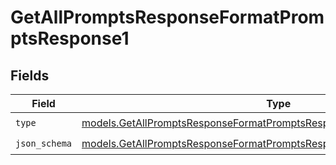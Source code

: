 # GetAllPromptsResponseFormatPromptsResponse1


## Fields

| Field                                                                                                                                                    | Type                                                                                                                                                     | Required                                                                                                                                                 | Description                                                                                                                                              |
| -------------------------------------------------------------------------------------------------------------------------------------------------------- | -------------------------------------------------------------------------------------------------------------------------------------------------------- | -------------------------------------------------------------------------------------------------------------------------------------------------------- | -------------------------------------------------------------------------------------------------------------------------------------------------------- |
| `type`                                                                                                                                                   | [models.GetAllPromptsResponseFormatPromptsResponse200ApplicationJSONType](../models/getallpromptsresponseformatpromptsresponse200applicationjsontype.md) | :heavy_check_mark:                                                                                                                                       | N/A                                                                                                                                                      |
| `json_schema`                                                                                                                                            | [models.GetAllPromptsResponseFormatPromptsResponseJSONSchema](../models/getallpromptsresponseformatpromptsresponsejsonschema.md)                         | :heavy_check_mark:                                                                                                                                       | N/A                                                                                                                                                      |